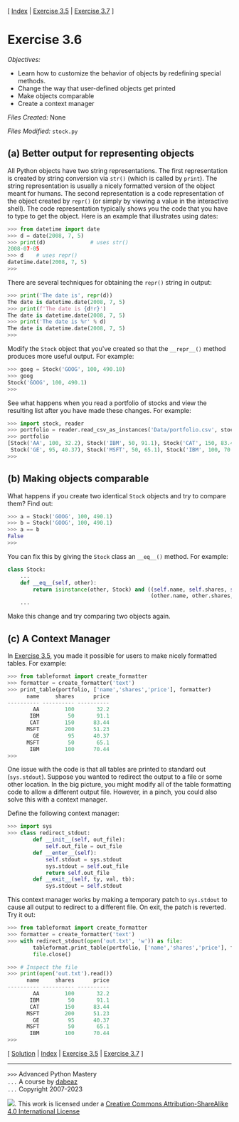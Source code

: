 \[ [Index](index.md) | [Exercise 3.5](ex3_5.md) | [Exercise 3.7](ex3_7.md) \]

# Exercise 3.6

*Objectives:*

- Learn how to customize the behavior of objects by redefining special methods.
- Change the way that user-defined objects get printed
- Make objects comparable
- Create a context manager

*Files Created:* None

*Files Modified:* `stock.py`

## (a) Better output for representing objects

All Python objects have two string representations.  The first
representation is created by string conversion via `str()`
(which is called by `print`).   The string representation is
usually a nicely formatted version of the object meant for humans.
The second representation is a code representation of the object
created by `repr()` (or simply by viewing a value in the
interactive shell).   The code representation typically shows you the
code that you have to type to get the object.  Here is an example
that illustrates using dates:

```python
>>> from datetime import date
>>> d = date(2008, 7, 5)
>>> print(d)              # uses str()
2008-07-05
>>> d    # uses repr()
datetime.date(2008, 7, 5)
>>>
```

There are several techniques for obtaining the `repr()` string
in output:

```python
>>> print('The date is', repr(d))
The date is datetime.date(2008, 7, 5)
>>> print(f'The date is {d!r}')
The date is datetime.date(2008, 7, 5)
>>> print('The date is %r' % d)
The date is datetime.date(2008, 7, 5)
>>> 
```

Modify the `Stock` object that you've created so that
the `__repr__()` method
produces more useful output.  For example:

```python
>>> goog = Stock('GOOG', 100, 490.10)
>>> goog
Stock('GOOG', 100, 490.1)
>>>
```

See what happens when you read a portfolio of stocks and view the
resulting list after you have made these changes.  For example:

```python
>>> import stock, reader
>>> portfolio = reader.read_csv_as_instances('Data/portfolio.csv', stock.Stock)
>>> portfolio
[Stock('AA', 100, 32.2), Stock('IBM', 50, 91.1), Stock('CAT', 150, 83.44), Stock('MSFT', 200, 51.23), 
 Stock('GE', 95, 40.37), Stock('MSFT', 50, 65.1), Stock('IBM', 100, 70.44)]
>>>
```

## (b) Making objects comparable

What happens if you create two identical `Stock` objects and try to compare them? Find out:

```python
>>> a = Stock('GOOG', 100, 490.1)
>>> b = Stock('GOOG', 100, 490.1)
>>> a == b
False
>>>
```

You can fix this by giving the `Stock` class an `__eq__()` method.  For example:

```python
class Stock:
    ...
    def __eq__(self, other):
        return isinstance(other, Stock) and ((self.name, self.shares, self.price) == 
                                             (other.name, other.shares, other.price))
    ...
```

Make this change and try comparing two objects again. 

## (c) A Context Manager

In [Exercise 3.5](ex3_5.md), you made it possible for users to make
nicely formatted tables.  For example:

```python
>>> from tableformat import create_formatter
>>> formatter = create_formatter('text')
>>> print_table(portfolio, ['name','shares','price'], formatter)
      name     shares      price
---------- ---------- ---------- 
        AA        100       32.2
       IBM         50       91.1
       CAT        150      83.44
      MSFT        200      51.23
        GE         95      40.37
      MSFT         50       65.1
       IBM        100      70.44
>>>
```

One issue with the code is that all tables are printed to standard out
(`sys.stdout`).  Suppose you wanted to redirect the output to a file
or some other location.  In the big picture, you might modify all of
the table formatting code to allow a different output file.  However,
in a pinch, you could also solve this with a context manager.

Define the following context manager:

```python
>>> import sys
>>> class redirect_stdout:
        def __init__(self, out_file):
            self.out_file = out_file
        def __enter__(self):
            self.stdout = sys.stdout
            sys.stdout = self.out_file
            return self.out_file
        def __exit__(self, ty, val, tb):
            sys.stdout = self.stdout
```

This context manager works by making a temporary patch to `sys.stdout` to cause
all output to redirect to a different file.  On exit, the patch is reverted. 
Try it out:

```python
>>> from tableformat import create_formatter
>>> formatter = create_formatter('text')
>>> with redirect_stdout(open('out.txt', 'w')) as file:
        tableformat.print_table(portfolio, ['name','shares','price'], formatter)
        file.close()

>>> # Inspect the file
>>> print(open('out.txt').read())
      name     shares      price
---------- ---------- ---------- 
        AA        100       32.2
       IBM         50       91.1
       CAT        150      83.44
      MSFT        200      51.23
        GE         95      40.37
      MSFT         50       65.1
       IBM        100      70.44
>>>
```

\[ [Solution](soln3_6.md) | [Index](index.md) | [Exercise 3.5](ex3_5.md) | [Exercise 3.7](ex3_7.md) \]

----
`>>>` Advanced Python Mastery  
`...` A course by [dabeaz](https://www.dabeaz.com)  
`...` Copyright 2007-2023  

![](https://i.creativecommons.org/l/by-sa/4.0/88x31.png). This work is licensed under a [Creative Commons Attribution-ShareAlike 4.0 International License](http://creativecommons.org/licenses/by-sa/4.0/)
